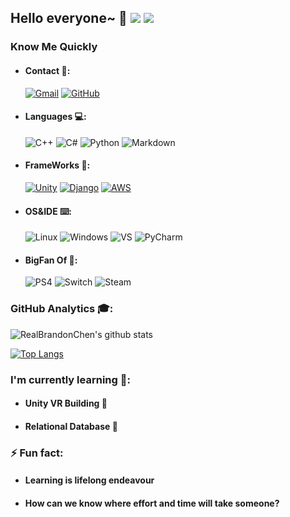## Hello everyone~ 👋 <img src="http://views.whatilearened.today/views/github/RealBrandonChen/views.svg"/>  <a href="https://github.com/Naereen/badges"><img src="https://img.shields.io/badge/badges-awesome-green.svg"/></a>

<!--
**RealBrandonChen/RealBrandonChen** is a ✨ _special_ ✨ repository because its `README.md` (this file) appears on your GitHub profile.

Here are some ideas to get you started:

- 🔭 I’m currently working on ...
- 🌱 I’m currently learning ...
- 👯 I’m looking to collaborate on ...
- 🤔 I’m looking for help with ...
- 💬 Ask me about ...
- 📫 How to reach me: ...
- 😄 Pronouns: ...
- ⚡ Fun fact: ...
-->

### Know Me Quickly
- #### Contact 📧:
  [![Gmail](https://img.shields.io/badge/Gmail-D14836?style=flat&logo=gmail&logoColor=white&link=mailto:branchan@connect.hku.hk)](mailto:branchan@connect.hku.hk)
  [![GitHub](https://img.shields.io/badge/GitHub-100000?style=flat&logo=github&logoColor=white)](https://github.com/RealBrandonChen)
- #### Languages 💻:
  ![C++](https://img.shields.io/badge/C%2B%2B-00599C?style=flat&logo=c%2B%2B&logoColor=white)
  ![C#](https://img.shields.io/badge/C%23-239120?style=flat&logo=c-sharp&logoColor=white)
  ![Python](https://img.shields.io/badge/Python-3776AB?style=flat&logo=python&logoColor=white)
  ![Markdown](https://img.shields.io/badge/Markdown-000000?style=flat&logo=markdown&logoColor=white)
- #### FrameWorks 🔨:
  [![Unity](https://img.shields.io/badge/Unity-100000?style=flat&logo=unity&logoColor=white)](https://unity.com/cn)
  [![Django](https://img.shields.io/badge/Django-092E20?style=flat&logo=django&logoColor=green)](https://www.djangoproject.com/)
  [![AWS](https://img.shields.io/badge/Amazon_AWS-232F3E?style=flat&logo=amazon-aws&logoColor=white)](https://aws.amazon.com/)
- #### OS&IDE ⌨️:
  ![Linux](https://img.shields.io/badge/Linux-FCC624?style=flat&logo=linux&logoColor=black)
  ![Windows](https://img.shields.io/badge/Windows-0078D6?style=flat&logo=windows&logoColor=white)
  ![VS](https://img.shields.io/badge/Visual_Studio-5C2D91?style=flat&logo=visual%20studio&logoColor=white)
  ![PyCharm](https://img.shields.io/badge/pycharm-143?style=flat&logo=pycharm&logoColor=black&color=black&labelColor=green)
- #### BigFan Of 🏏:
  ![PS4](https://img.shields.io/badge/PlayStation-003791?style=flat&logo=playstation&logoColor=white)
  ![Switch](https://img.shields.io/badge/Nintendo_Switch-E60012?style=flat&logo=nintendo-switch&logoColor=white)
  ![Steam](https://img.shields.io/badge/Steam-000000?style=flat&logo=steam&logoColor=white)

### GitHub Analytics 🎓:
![RealBrandonChen's github stats](https://github-readme-stats.vercel.app/api?username=RealBrandonChen&show_icons=true&hide_border=false&line_height=20&icon_color=1b93c9&show_owner=true)

[![Top Langs](https://github-readme-stats.vercel.app/api/top-langs/?username=RealBrandonChen&show_icons=true&hide_border=false&line_height=20&icon_color=1b93c9&show_owner=true)](https://github.com/anuraghazra/github-readme-stats)

### I'm currently learning 🌱:
- #### Unity VR Building 🎥
- #### Relational Database :scroll:
### ⚡ Fun fact: 
- #### Learning is lifelong endeavour
- #### How can we know where effort and time will take someone?
